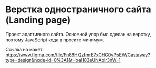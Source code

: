 # Верстка одностраничного сайта (Landing page)

Проект адаптивного сайта. Основной упор был сделан на верстку, поэтому JavaScript кода в проекте минимум.

Ссылка на макет: https://www.figma.com/file/Fn88HQzfmrE7xCHG0yPsEW/Castaway?type=design&node-id=0%3A1&t=baI183eUNAoIr3nW-1
